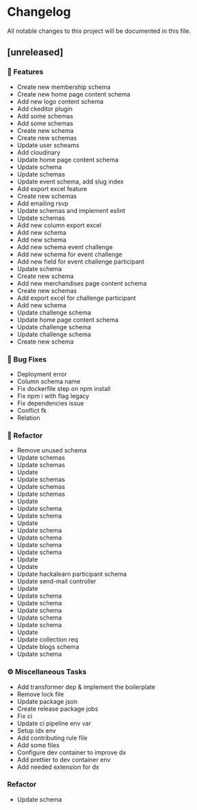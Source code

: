 # Changelog

All notable changes to this project will be documented in this file.

## [unreleased]

### 🚀 Features

- Create new membership schema
- Create new home page content schema
- Add new logo content schema
- Add ckeditor plugin
- Add some schemas
- Add some schemas
- Create new schema
- Create new schemas
- Update user scheams
- Add cloudinary
- Update home page content schema
- Update schema
- Update schemas
- Update event schema, add slug index
- Add export excel feature
- Create new schemas
- Add emailing rsvp
- Update schemas and implement eslint
- Update schemas
- Add new column export excel
- Add new schema
- Add new schema
- Add new schema event challenge
- Add new schema for event challenge
- Add new field for event challenge participant
- Update schema
- Create new schema
- Add new merchandises page content schema
- Create new schemas
- Add export excel for challenge participant
- Add new schema
- Update challenge schema
- Update home page content schema
- Update challenge schema
- Update challenge schema
- Create new schema

### 🐛 Bug Fixes

- Deployment error
- Column schema name
- Fix dockerfile step on npm install
- Fix npm i with flag legacy
- Fix dependencies issue
- Conflict fk
- Relation

### 🚜 Refactor

- Remove unused schema
- Update schemas
- Update schemas
- Update
- Update schemas
- Update schemas
- Update schemas
- Update
- Update schema
- Update schema
- Update
- Update schema
- Update schema
- Update schema
- Update schema
- Update
- Update
- Update hackalearn participant schema
- Update send-mail controller
- Update
- Update schema
- Update schema
- Update schema
- Update schema
- Update schema
- Update
- Update collection req
- Update blogs schema
- Update schema

### ⚙️ Miscellaneous Tasks

- Add transformer dep & implement the boilerplate
- Remove lock file
- Update package json
- Create release package jobs
- Fix ci
- Update ci pipeline env var
- Setup idx env
- Add contributing rule file
- Add some files
- Configure dev container to improve dx
- Add prettier to dev container env
- Add needed extension for dx

### Refactor

- Update schema

<!-- generated by git-cliff -->
